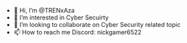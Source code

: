 - 👋 Hi, I’m @TRENxAza
- 👀 I’m interested in Cyber Secuirty
- 💞️ I’m looking to collaborate on Cyber Security related topic
- 📫 How to reach me Discord: nickgamer6522

<!---
Akshay-Sanal/Akshay-Sanal is a ✨ special ✨ repository because its `README.md` (this file) appears on your GitHub profile.
You can click the Preview link to take a look at your changes.
--->
